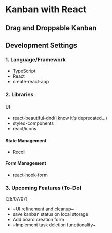 # Kanban with React
## Drag and Droppable Kanban

## Development Settings
### 1. Language/Framework
- TypeScript
- React
- create-react-app
### 2. Libraries
#### UI
- react-beautiful-dnd(i know it's deprecated...)
- styled-components
- react/icons
#### State Management
- Recoil
#### Form Management
- react-hook-form
### 3. Upcoming Features (To-Do)
[25/07/07]
- ~UI refinement and cleanup~
- save kanban status on local storage
- Add board creation form  
- ~Implement task deletion functionality~
